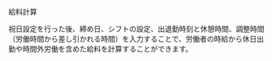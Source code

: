 給料計算



祝日設定を行った後、締め日、シフトの設定、出退勤時刻と休憩時間、調整時間（労働時間から差し引かれる時間）を入力することで、労働者の時給から休日出勤や時間外労働を含めた給料を計算することができます。
